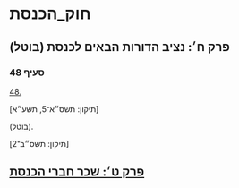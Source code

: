 # חוק_הכנסת

## פרק ח׳: נציב הדורות הבאים לכנסת (בוטל)

### סעיף 48

[48.](https://he.wikisource.org/wiki/%D7%97%D7%95%D7%A7_%D7%94%D7%9B%D7%A0%D7%A1%D7%AA#%D7%A1%D7%A2%D7%99%D7%A3_48)

[תיקון: תשס״א־5, תשע״א]

(בוטל).

[תיקון: תשס״ב־2]

## [פרק ט׳: שכר חברי הכנסת](https://he.wikisource.org/wiki/%D7%97%D7%95%D7%A7_%D7%94%D7%9B%D7%A0%D7%A1%D7%AA#%D7%A4%D7%A8%D7%A7_%D7%98)